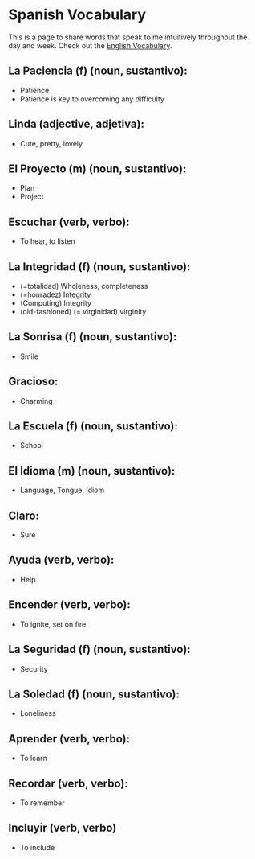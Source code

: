 # Spanish Vocabulary #
This is a page to share words that speak to me intuitively throughout the day and week. Check out the [English Vocabulary](https://margaretmf.github.io/Vocabulary).

## La Paciencia (f) (noun, sustantivo): ##
* Patience
* Patience is key to overcoming any difficulty

## Linda (adjective, adjetiva): ##
* Cute, pretty, lovely

## El Proyecto (m) (noun, sustantivo): ##
* Plan
* Project

## Escuchar (verb, verbo): ##
* To hear, to listen

## La Integridad (f) (noun, sustantivo): ##
* (=totalidad) Wholeness, completeness
* (=honradez) Integrity
* (Computing) Integrity
* (old-fashioned) (= virginidad) virginity

## La Sonrisa (f) (noun, sustantivo): ##
* Smile

## Gracioso: ##
* Charming

## La Escuela (f) (noun, sustantivo): ##
* School

## El Idioma (m) (noun, sustantivo): ##
* Language, Tongue, Idiom

## Claro: ##
* Sure

## Ayuda (verb, verbo): ##
* Help

## Encender (verb, verbo): ##
* To ignite, set on fire

## La Seguridad (f) (noun, sustantivo): ##
* Security

## La Soledad (f) (noun, sustantivo): ##
* Loneliness

## Aprender (verb, verbo): ##
* To learn

## Recordar (verb, verbo): ##
* To remember

## Incluyir (verb, verbo) ##
* To include

